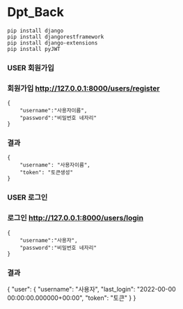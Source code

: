 # Dpt_Back

    pip install django
    pip install djangorestframework
    pip install django-extensions
    pip install pyJWT
  
  
### USER 회원가입

### 회원가입 http://127.0.0.1:8000/users/register
    {
        "username":"사용자이름",
        "password":"비밀번호 네자리"
    }
### 결과
    {
        "username": "사용자이름",
        "token": "토큰생성"
    }
    
    
### USER 로그인
### 로그인 http://127.0.0.1:8000/users/login
    {
        "username":"사용자",
        "password":"비밀번호 네자리"
    }

### 결과
   {
        "user": {
            "username": "사용자",
            "last_login": "2022-00-00 00:00:00.000000+00:00",
            "token": "토큰"
    }
}
   
